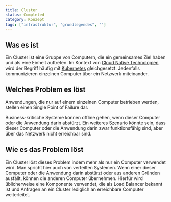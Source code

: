 ```yaml
---
title: Cluster
status: Completed
category: Konzept
tags: ["infrastruktur", "grundlegendes", ""]
---
```


## Was es ist

Ein Cluster ist eine Gruppe von Computern, die ein gemeinsames Ziel haben und als eine Einheit auftreten.
Im Kontext von [Cloud Native Technologien](/cloud-native-tech/) wird der Begriff häufig mit [Kubernetes](/kubernetes/) gleichgesetzt.
Jedenfalls kommunizieren einzelnen Computer über ein Netzwerk miteinander. 


## Welches Problem es löst

Anwendungen, die nur auf einem einzelnen Computer betrieben werden, stellen einen Single Point of Failure dar. 

Business-kritische Systeme können offline gehen, wenn dieser Computer oder die Anwendung darin abstürzt. 
Ein weiteres Szenario könnte sein, dass dieser Computer oder die Anwendung darin zwar funktionsfähig sind, 
aber über das Netzwerk nicht erreichbar sind. 


## Wie es das Problem löst

Ein Cluster löst dieses Problem indem mehr als nur ein Computer verwendet wird. 
Man spricht hier auch von verteilten Systemen. 
Wenn einer dieser Computer oder die Anwendung darin abstürzt oder aus anderen Gründen ausfällt, können die anderen Computer übernehmen. 
Hierfür wird üblicherweise eine Komponente verwendet, die als Load Balancer bekannt ist und Anfragen an ein Cluster lediglich an erreichbare Computer weiterleitet.